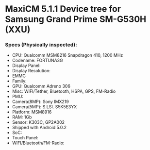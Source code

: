 # MaxiCM 5.1.1 Device tree for Samsung Grand Prime SM-G530H (XXU)

### Specs (Physically inspected):
  - CPU: Qualcomm MSM8216 Snapdragon 410, 1200 MHz
  - Codename: FORTUNA3G
  - Display Panel:
  - Display Resolution:
  - EMMC
  - Family:
  - GPU: Qualcomm Adreno 306
  - Misc: WIFI/Tether, Bluetooth, HSPA, GPS, FM-Radio
  - PMU:
  - Camera(8MP): Sony IMX219
  - Camera(5MP): S.LSI. S5K5E3YX
  - Platform: MSM8916
  - RAM: 1Gb
  - Sensor: K303C, GP2A002
  - Shipped with Android 5.0.2
  - SoC:
  - Touch Panel:
  - WIFI/Bluetooth/FM-Radio:
